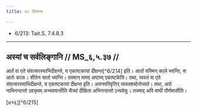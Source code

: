 ```yaml
---
title: ७० टिप्पन्यः

---
```

- 6/213: Tait.S. 7.4.8.3

____________________________________________


## अस्यां च सर्वलिङ्गानि // MS_६,५.३७ //

आर्तं वा एते संवत्सरस्याभिदीक्षन्ते, य एकाष्टकायां दीक्षन्त[^6/214] इति। आर्ता यस्मिन् काले भवन्ति, स आर्तः कालः। शीतेन चार्ता भवन्ति। तस्मान् माघ्य् अष्टम्य् एकाष्टकेति। तथा, व्यस्तं वा एते संवत्सरस्याभिदीक्षन्ते, य एकाष्टकायां दीक्षन्त इति। अयनपरिवृत्तिर् व्यस्तशब्देनोच्यते। तथा, अपो नाभिनन्दन्तो ऽवभृथम् अभ्यवयन्तीति चैत्र्यां दीक्षिता अभिनन्दन्तो ऽभ्यवेयुः। तस्माद् अपि माघी पौर्णमासीति।

[७१६][^6/215]
